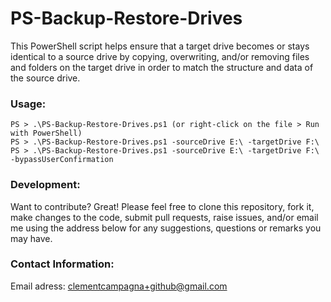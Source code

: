 # PS-Backup-Restore-Drives

This PowerShell script helps ensure that a target drive becomes or stays identical to a source drive by copying, overwriting, and/or removing files and folders on the target drive in order to match the structure and data of the source drive.

### Usage:

```
PS > .\PS-Backup-Restore-Drives.ps1 (or right-click on the file > Run with PowerShell)
PS > .\PS-Backup-Restore-Drives.ps1 -sourceDrive E:\ -targetDrive F:\
PS > .\PS-Backup-Restore-Drives.ps1 -sourceDrive E:\ -targetDrive F:\ -bypassUserConfirmation
```

### Development:

Want to contribute? Great!
Please feel free to clone this repository, fork it, make changes to the code, submit pull requests, raise issues, and/or email me using the address below for any suggestions, questions or remarks you may have.

### Contact Information:

Email adress: clementcampagna+github@gmail.com